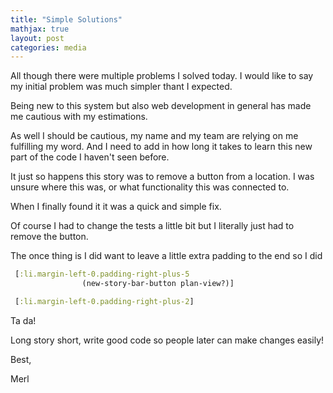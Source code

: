 ```yaml
---
title: "Simple Solutions"
mathjax: true
layout: post
categories: media
---
```


All though there were multiple problems I solved today. 
I would like to say my initial problem was much simpler thant I expected. 

Being new to this system but also web development in general has made
me cautious with my estimations. 

As well I should be cautious, my name and my team are relying on me fulfilling my word.
And I need to add in how long it takes to learn this new part of the code I haven't seen before. 

It just so happens this story was to remove a button from a location. I was unsure where this was, or what functionality this was connected to. 

When I finally found it it was a quick and simple fix. 

Of course I had to change the tests a little bit but I literally just had to remove the button. 

The once thing is I did want to leave a little extra padding to the end so I did

```clojure
 [:li.margin-left-0.padding-right-plus-5
                (new-story-bar-button plan-view?)]
```

```clojure
 [:li.margin-left-0.padding-right-plus-2]
```
Ta da! 

Long story short, write good code so people later can make changes easily!

Best, 

Merl
